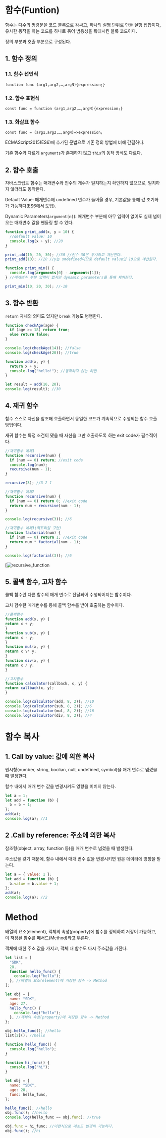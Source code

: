 # 함수(Funtion)

함수는 다수의 명령문을 코드 블록으로 감싸고, 하나의 실행 단위로 만들 실행 집합이자, 유사한 동작을 하는 코드를 하나로 묶어 범용성을 확대시킨 블록 코드이다.

정의 부분과 호출 부분으로 구성된다.

## 1. 함수 정의

### 1.1. 함수 선언식

`function func (arg1,arg2,…,argN){expression;}`

### 1.2. 함수 표현식

`const func = function (arg1,arg2,…,argN){expression;}`

### 1.3. 화살표 함수

`const func = (arg1,arg2,…,argN)=>expression;`

ECMAScript2015(ES6)에 추가된 문법으로 기존 정의 방법에 비해 간결하다.

기존 함수와 다르게 `arguments`가 존재하지 않고 `this`의 동작 방식도 다르다.

## 2. 함수 호출

자바스크립트 함수는 매개변수와 인수의 개수가 일치하는지 확인하지 않으므로, 일치하지 않더라도 동작한다.

Default Value: 매개변수에 undefined 변수가 들어올 경우, 기본값을 통해 값 초기화가 가능하다(ES6에서 도입).

Dynamic Parameters(`argument[n]`): 매개변수 부분에 아무 입력이 없어도 실제 넘어오는 매개변수 값을 핸들링 할 수 있다.

```javascript
function print_add(x, y = 10) {
  //default value: 10
  console.log(x + y); //20
}

print_add(10, 20, 30); //30 //인수 30은 무시하고 계산한다.
print_add(10); //20 //y는 undefined이므로 default value인 10으로 계산한다.

function print_min() {
  console.log(arguments[0] - arguments[1]);
} //매개변수 부분 입력이 없지만 dynamic parameters를 통해 제어한다.

print_min(10, 20, 30); //-10
```

## 3. 함수 반환

`return` 자체의 의미도 있지만 `break` 기능도 병행한다.

```javascript
function checkAge(age) {
  if (age >= 18) return true;
  else return false;
}

console.log(checkAge(14)); //false
console.log(checkAge(20)); //true
```

```javascript
function add(x, y) {
  return x + y;
  console.log("hello!"); //동작하지 않는 라인
}

let result = add(10, 20);
console.log(result); //30
```

## 4. 재귀 함수

함수 스스로 자신을 참조해 호출하면서 동일한 코드가 계속적으로 수행되는 함수 호출 방법이다.

재귀 함수는 특정 조건이 됐을 때 자신을 그만 호출하도록 하는 exit code가 필수적이다.

```javascript
//재귀함수 예제1
function recursive(num) {
  if (num == 0) return; //exit code
  console.log(num);
  recursive(num - 1);
}

recursive(3); //3 2 1
```

```javascript
//재귀함수 예제2
function recursive(num) {
  if (num == 0) return 0; //exit code
  return num + recursive(num - 1);
}

console.log(recursive(3)); //6
```

```javascript
//재귀함수 예제3(팩토리얼 구현)
function factorial(num) {
  if (num == 0) return 1; //exit code
  return num * factorial(num - 1);
}

console.log(factorial(3)); //6
```

[![recursive_function](/img/recursive_function.png)

## 5. 콜백 함수, 고차 함수

콜백 함수란 다른 함수의 매개 변수로 전달되어 수행되어지는 함수이다.

고차 함수란 매개변수를 통해 콜백 함수를 받아 호출하는 함수이다.

```javascript
//콜백함수
function add(x, y) {
return x + y;
}
function sub(x, y) {
return x - y;
}
function mul(x, y) {
return x \* y;
}
function div(x, y) {
return x / y;
}

//고차함수
function calculator(callback, x, y) {
return callback(x, y);
}

console.log(calculator(add, 8, 2)); //10
console.log(calculator(sub, 8, 2)); //6
console.log(calculator(mul, 8, 2)); //16
console.log(calculator(div, 8, 2)); //4
```

# 함수 복사

## 1. Call by value: 값에 의한 복사

원시형(number, string, boolian, null, undefined, symbol)을 매개 변수로 넘겼을 때 발생한다.

함수 내에서 매개 변수 값을 변경시켜도 영향을 미치지 않는다.

```javascript
let a = 1;
let add = function (b) {
  b = b + 1;
};
add(a);
console.log(a); //1
```

## 2 .Call by reference: 주소에 의한 복사

참조형(object, array, function 등)을 매개 변수로 넘겼을 때 발생한다.

주소값을 갖기 때문에, 함수 내에서 매개 변수 값을 변경시키면 원본 데이터에 영향을 받는다.

```javascript
let a = { value: 1 };
let add = function (b) {
  b.value = b.value + 1;
};
add(a);
console.log(a); //2
```

# Method

배열의 요소(element), 객체의 속성(property)에 함수를 정의하여 저장이 가능하고, 이 저장된 함수를 메서드(Method)라고 부른다.

객체에 대한 주소 값을 가지고, 객체 내 함수도 다시 주소값을 가진다.

```javascript
let list = [
  "SDK",
  28,
  function hello_func() {
    console.log("hello");
  }, //배열의 요소(element)에 저장된 함수 -> Method
];

let obj = {
  name: "SDK",
  age: 27,
  hello_func() {
    console.log("hello");
  }, //객체의 속성(property)에 저장된 함수 -> Method
};

obj.hello_func(); //hello
list[2](); //hello
```

```javascript
function hello_func() {
  console.log("hello");
}

function hi_func() {
  console.log("hi");
}

let obj = {
  name: "SDK",
  age: 28,
  func: hello_func,
};

hello_func(); //hello
obj.func(); //hello
console.log(hello_func == obj.func); //true

obj.func = hi_func; //이런식으로 메소드 변경이 가능하다.
obj.func(); //hi
```
